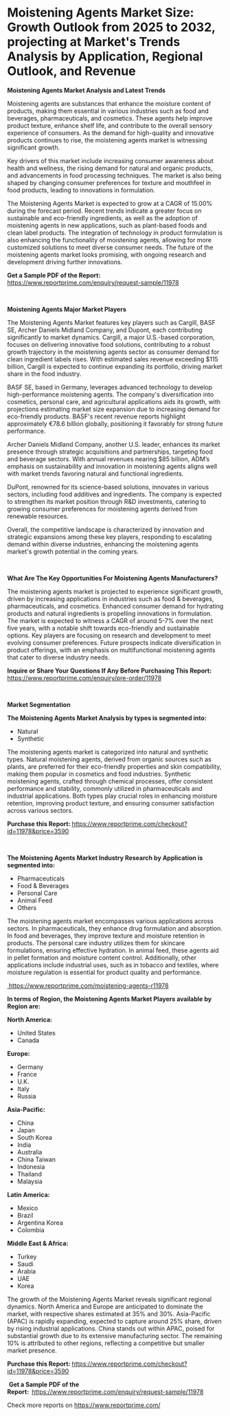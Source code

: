 <p><h1>Moistening Agents Market Size: Growth Outlook from 2025 to 2032, projecting at Market's Trends Analysis by Application, Regional Outlook, and Revenue</h1></p><p><strong>Moistening Agents Market Analysis and Latest Trends</strong></p>
<p><p>Moistening agents are substances that enhance the moisture content of products, making them essential in various industries such as food and beverages, pharmaceuticals, and cosmetics. These agents help improve product texture, enhance shelf life, and contribute to the overall sensory experience of consumers. As the demand for high-quality and innovative products continues to rise, the moistening agents market is witnessing significant growth.</p><p>Key drivers of this market include increasing consumer awareness about health and wellness, the rising demand for natural and organic products, and advancements in food processing techniques. The market is also being shaped by changing consumer preferences for texture and mouthfeel in food products, leading to innovations in formulation.</p><p>The Moistening Agents Market is expected to grow at a CAGR of 15.00% during the forecast period. Recent trends indicate a greater focus on sustainable and eco-friendly ingredients, as well as the adoption of moistening agents in new applications, such as plant-based foods and clean label products. The integration of technology in product formulation is also enhancing the functionality of moistening agents, allowing for more customized solutions to meet diverse consumer needs. The future of the moistening agents market looks promising, with ongoing research and development driving further innovations.</p></p>
<p><strong>Get a Sample PDF of the Report:&nbsp;</strong> <a href="https://www.reportprime.com/enquiry/request-sample/11978?utm_campaign=2242&utm_medium=2&utm_source=Github&utm_content=ia&utm_term=17032025&utm_id=moistening-agents">https://www.reportprime.com/enquiry/request-sample/11978</a></p>
<p>&nbsp;</p>
<p><strong>Moistening Agents Major Market Players</strong></p>
<p><p>The Moistening Agents Market features key players such as Cargill, BASF SE, Archer Daniels Midland Company, and Dupont, each contributing significantly to market dynamics. Cargill, a major U.S.-based corporation, focuses on delivering innovative food solutions, contributing to a robust growth trajectory in the moistening agents sector as consumer demand for clean ingredient labels rises. With estimated sales revenue exceeding $115 billion, Cargill is expected to continue expanding its portfolio, driving market share in the food industry.</p><p>BASF SE, based in Germany, leverages advanced technology to develop high-performance moistening agents. The company's diversification into cosmetics, personal care, and agricultural applications aids its growth, with projections estimating market size expansion due to increasing demand for eco-friendly products. BASF's recent revenue reports highlight approximately €78.6 billion globally, positioning it favorably for strong future performance.</p><p>Archer Daniels Midland Company, another U.S. leader, enhances its market presence through strategic acquisitions and partnerships, targeting food and beverage sectors. With annual revenues nearing $85 billion, ADM’s emphasis on sustainability and innovation in moistening agents aligns well with market trends favoring natural and functional ingredients.</p><p>DuPont, renowned for its science-based solutions, innovates in various sectors, including food additives and ingredients. The company is expected to strengthen its market position through R&D investments, catering to growing consumer preferences for moistening agents derived from renewable resources.</p><p>Overall, the competitive landscape is characterized by innovation and strategic expansions among these key players, responding to escalating demand within diverse industries, enhancing the moistening agents market's growth potential in the coming years.</p></p>
<p>&nbsp;</p>
<p><strong>What Are The Key Opportunities For Moistening Agents Manufacturers?</strong></p>
<p><p>The moistening agents market is projected to experience significant growth, driven by increasing applications in industries such as food & beverages, pharmaceuticals, and cosmetics. Enhanced consumer demand for hydrating products and natural ingredients is propelling innovations in formulation. The market is expected to witness a CAGR of around 5-7% over the next five years, with a notable shift towards eco-friendly and sustainable options. Key players are focusing on research and development to meet evolving consumer preferences. Future prospects indicate diversification in product offerings, with an emphasis on multifunctional moistening agents that cater to diverse industry needs.</p></p>
<p><strong>Inquire or Share Your Questions If Any Before Purchasing This Report:</strong> <a href="https://www.reportprime.com/enquiry/pre-order/11978?utm_campaign=2242&utm_medium=2&utm_source=Github&utm_content=ia&utm_term=17032025&utm_id=moistening-agents">https://www.reportprime.com/enquiry/pre-order/11978</a></p>
<p>&nbsp;</p>
<p><strong>Market Segmentation</strong></p>
<p><strong>The Moistening Agents Market Analysis by types is segmented into:</strong></p>
<p><ul><li>Natural</li><li>Synthetic</li></ul></p>
<p><p>The moistening agents market is categorized into natural and synthetic types. Natural moistening agents, derived from organic sources such as plants, are preferred for their eco-friendly properties and skin compatibility, making them popular in cosmetics and food industries. Synthetic moistening agents, crafted through chemical processes, offer consistent performance and stability, commonly utilized in pharmaceuticals and industrial applications. Both types play crucial roles in enhancing moisture retention, improving product texture, and ensuring consumer satisfaction across various sectors.</p></p>
<p><strong>Purchase this Report:&nbsp;</strong><a href="https://www.reportprime.com/checkout?id=11978&price=3590&utm_campaign=2242&utm_medium=2&utm_source=Github&utm_content=ia&utm_term=17032025&utm_id=moistening-agents">https://www.reportprime.com/checkout?id=11978&price=3590</a></p>
<p>&nbsp;</p>
<p><strong>The Moistening Agents Market Industry Research by Application is segmented into:</strong></p>
<p><ul><li>Pharmaceuticals</li><li>Food & Beverages</li><li>Personal Care</li><li>Animal Feed</li><li>Others</li></ul></p>
<p><p>The moistening agents market encompasses various applications across sectors. In pharmaceuticals, they enhance drug formulation and absorption. In food and beverages, they improve texture and moisture retention in products. The personal care industry utilizes them for skincare formulations, ensuring effective hydration. In animal feed, these agents aid in pellet formation and moisture content control. Additionally, other applications include industrial uses, such as in tobacco and textiles, where moisture regulation is essential for product quality and performance.</p></p>
<p><a href="https://www.reportprime.com/moistening-agents-r11978?utm_campaign=2242&utm_medium=2&utm_source=Github&utm_content=ia&utm_term=17032025&utm_id=moistening-agents">&nbsp;https://www.reportprime.com/moistening-agents-r11978</a></p>
<p><strong>In terms of Region, the Moistening Agents Market Players available by Region are:</strong></p>
<p>
    <p> <strong> North America: </strong>
        <ul>
            <li>United States</li>
            <li>Canada</li>
        </ul>
        </p> 
    <p> <strong> Europe: </strong>
        <ul>
            <li>Germany</li>
            <li>France</li>
            <li>U.K.</li>
            <li>Italy</li>
            <li>Russia</li>
        </ul>
        </p> 
    <p> <strong> Asia-Pacific: </strong>
        <ul>
            <li>China</li>
            <li>Japan</li>
            <li>South Korea</li>
            <li>India</li>
            <li>Australia</li>
            <li>China Taiwan</li>
            <li>Indonesia</li>
            <li>Thailand</li>
            <li>Malaysia</li>
        </ul>
        </p> 
    <p> <strong> Latin America: </strong>
        <ul>
            <li>Mexico</li>
            <li>Brazil</li>
            <li>Argentina Korea</li>
            <li>Colombia</li>
        </ul>
        </p> 
    <p> <strong> Middle East & Africa: </strong>
        <ul>
            <li>Turkey</li>
            <li>Saudi</li>
            <li>Arabia</li>
            <li>UAE</li>
            <li>Korea</li>
        </ul>
    </p>
    </p>
<p><p>The growth of the Moistening Agents Market reveals significant regional dynamics. North America and Europe are anticipated to dominate the market, with respective shares estimated at 35% and 30%. Asia-Pacific (APAC) is rapidly expanding, expected to capture around 25% share, driven by rising industrial applications. China stands out within APAC, poised for substantial growth due to its extensive manufacturing sector. The remaining 10% is attributed to other regions, reflecting a competitive but smaller market presence.</p></p>
<p><strong>Purchase this Report: </strong><a href="https://www.reportprime.com/checkout?id=11978&price=3590&utm_campaign=2242&utm_medium=2&utm_source=Github&utm_content=ia&utm_term=17032025&utm_id=moistening-agents">https://www.reportprime.com/checkout?id=11978&price=3590</a></p>
<p>&nbsp;<strong>Get a Sample PDF of the Report:&nbsp;&nbsp;</strong><a href="https://www.reportprime.com/enquiry/request-sample/11978?utm_campaign=2242&utm_medium=2&utm_source=Github&utm_content=ia&utm_term=17032025&utm_id=moistening-agents">https://www.reportprime.com/enquiry/request-sample/11978</a></p>
<p><strong></strong></p>
<p>Check more reports on <a href="https://www.reportprime.com/?utm_campaign=2242&utm_medium=2&utm_source=Github&utm_content=ia&utm_term=17032025&utm_id=moistening-agents">https://www.reportprime.com/</a></p>